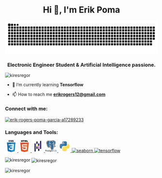 <h1 align="center">Hi 👋, I'm Erik Poma</h1>
<!--- snake -->
<div align="center">
  <img  src="https://github.com/1999AZZAR/1999AZZAR/blob/main/resources/img/grid-snake.svg"
       alt="snake" /></a>
</div>

<h3 align="center">Electronic Engineer Student & Artificial Intelligence passione.</h3>

<p align="left"> <img src="https://komarev.com/ghpvc/?username=kiresregor&label=Profile%20views&color=0e75b6&style=flat" alt="kiresregor" /> </p>

- 🌱 I’m currently learning **Tensorflow**

- 📫 How to reach me **erikrogers12@gmail.com**

<h3 align="left">Connect with me:</h3>
<p align="left">
<a href="https://linkedin.com/in/erik-rogers-poma-garcia-a17289233" target="blank"><img align="center" src="https://raw.githubusercontent.com/rahuldkjain/github-profile-readme-generator/master/src/images/icons/Social/linked-in-alt.svg" alt="erik-rogers-poma-garcia-a17289233" height="30" width="40" /></a>
</p>

<h3 align="left">Languages and Tools:</h3>
<p align="left"> <a href="https://www.w3schools.com/css/" target="_blank" rel="noreferrer"> <img src="https://raw.githubusercontent.com/devicons/devicon/master/icons/css3/css3-original-wordmark.svg" alt="css3" width="40" height="40"/> </a> <a href="https://www.w3.org/html/" target="_blank" rel="noreferrer"> <img src="https://raw.githubusercontent.com/devicons/devicon/master/icons/html5/html5-original-wordmark.svg" alt="html5" width="40" height="40"/> </a> <a href="https://pandas.pydata.org/" target="_blank" rel="noreferrer"> <img src="https://raw.githubusercontent.com/devicons/devicon/2ae2a900d2f041da66e950e4d48052658d850630/icons/pandas/pandas-original.svg" alt="pandas" width="40" height="40"/> </a> <a href="https://www.postgresql.org" target="_blank" rel="noreferrer"> <img src="https://raw.githubusercontent.com/devicons/devicon/master/icons/postgresql/postgresql-original-wordmark.svg" alt="postgresql" width="40" height="40"/> </a> <a href="https://www.python.org" target="_blank" rel="noreferrer"> <img src="https://raw.githubusercontent.com/devicons/devicon/master/icons/python/python-original.svg" alt="python" width="40" height="40"/> </a> <a href="https://seaborn.pydata.org/" target="_blank" rel="noreferrer"> <img src="https://seaborn.pydata.org/_images/logo-mark-lightbg.svg" alt="seaborn" width="40" height="40"/> </a> <a href="https://www.tensorflow.org" target="_blank" rel="noreferrer"> <img src="https://www.vectorlogo.zone/logos/tensorflow/tensorflow-icon.svg" alt="tensorflow" width="40" height="40"/> </a> </p>

<p><img align="left" src="https://github-readme-stats.vercel.app/api/top-langs?username=kiresregor&show_icons=true&locale=en&layout=compact" alt="kiresregor" /></p>

<p>&nbsp;<img align="center" src="https://github-readme-stats.vercel.app/api?username=kiresregor&show_icons=true&locale=en" alt="kiresregor" /></p>

<p><img align="center" src="https://github-readme-streak-stats.herokuapp.com/?user=kiresregor&" alt="kiresregor" /></p>
